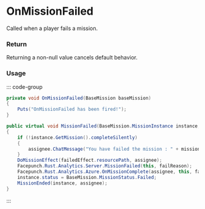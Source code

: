 # OnMissionFailed
<Badge type="info" text="Mission"/>[<Badge type="danger" text="Carbon Compatible"/>](https://github.com/CarbonCommunity/Carbon)[<Badge type="warning" text="Oxide Compatible"/>](https://github.com/OxideMod/Oxide.Rust)
Called when a player fails a mission.

### Return
Returning a non-null value cancels default behavior.

### Usage
::: code-group
```csharp [Example]
private void OnMissionFailed(BaseMission baseMission)
{
	Puts("OnMissionFailed has been fired!");
}
```
```csharp [Source — Assembly-CSharp @ BaseMission]
public virtual void MissionFailed(BaseMission.MissionInstance instance, BasePlayer assignee, BaseMission.MissionFailReason failReason)
{
	if (!instance.GetMission().completeSilently)
	{
		assignee.ChatMessage("You have failed the mission : " + missionName.english);
	}
	DoMissionEffect(failedEffect.resourcePath, assignee);
	Facepunch.Rust.Analytics.Server.MissionFailed(this, failReason);
	Facepunch.Rust.Analytics.Azure.OnMissionComplete(assignee, this, failReason);
	instance.status = BaseMission.MissionStatus.Failed;
	MissionEnded(instance, assignee);
}

```
:::
